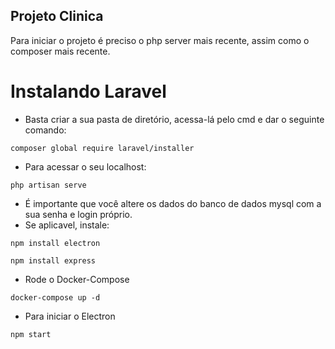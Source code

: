 ## Projeto Clinica

Para iniciar o projeto é preciso o php server mais recente, assim como o composer mais recente. 

# Instalando Laravel
- Basta criar a sua pasta de diretório, acessa-lá pelo cmd e dar o seguinte comando:
```
composer global require laravel/installer
```

- Para acessar o seu localhost:
```
php artisan serve
```
- É importante que você altere os dados do banco de dados mysql com a sua senha e login próprio.
- Se aplicavel, instale:
```
npm install electron  
```
```
npm install express 
```
- Rode o Docker-Compose
```
docker-compose up -d
```
- Para iniciar o Electron
```
npm start
```
```
